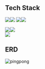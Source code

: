 ## Tech Stack

<img src="https://img.shields.io/badge/Node.js-339933?style=for-the-badge&logo=Node.js&logoColor=white"><img src="https://img.shields.io/badge/NestJS-E0234E?style=for-the-badge&logo=NestJS&logoColor=white">
<img src="https://img.shields.io/badge/TypeORM-E0234E?style=for-the-badge&logo=TypeORM&logoColor=white"><img src="https://img.shields.io/badge/Socket.io-010101?style=for-the-badge&logo=Socket.io&logoColor=white">  

<img src="https://img.shields.io/badge/Redis-DC382D?style=for-the-badge&logo=Redis&logoColor=white"><img src="https://img.shields.io/badge/PostgreSQL-4169E1?style=for-the-badge&logo=PostgreSQL&logoColor=white">  
<img src="https://img.shields.io/badge/SonarQube-4E9BCD?style=for-the-badge&logo=SonarQube&logoColor=white">

## ERD

![pingpong](https://github.com/42-pingpong/backend/assets/76278794/79a92c3b-ed0c-49a5-8816-2a0cd0bd7863)


<br>
